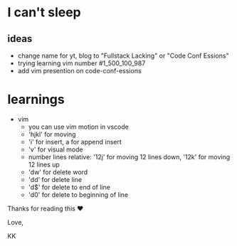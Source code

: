 # I can't sleep


## ideas

* change name for yt, blog to "Fullstack Lacking" or "Code Conf Essions"
* trying learning vim number #1_500_100_987
* add vim presention on code-conf-essions
# learnings

* vim 
  * you can use vim motion in vscode
  * 'hjkl' for moving
  * 'i' for insert, a for append insert
  * 'v' for visual mode
  * number lines relative: '12j' for moving 12 lines down, '12k' for moving 12 lines up
  * 'dw' for delete word
  * 'dd' for delete line
  * 'd$' for delete to end of line
  * 'd0' for delete to beginning of line
   













Thanks for reading this ❤️

Love,

KK
